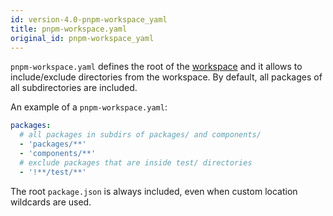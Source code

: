 ```yaml
---
id: version-4.0-pnpm-workspace_yaml
title: pnpm-workspace.yaml
original_id: pnpm-workspace_yaml
---
```


`pnpm-workspace.yaml` defines the root of the [workspace](workspaces) and it allows to
include/exclude directories from the workspace. By default, all packages
of all subdirectories are included.

An example of a `pnpm-workspace.yaml`:

```yaml
packages:
  # all packages in subdirs of packages/ and components/
  - 'packages/**'
  - 'components/**'
  # exclude packages that are inside test/ directories
  - '!**/test/**'
```

The root `package.json` is always included, even when custom location wildcards are used.
